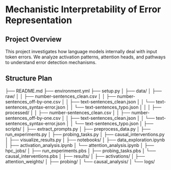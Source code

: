 # Mechanistic Interpretability of Error Representation

## Project Overview
This project investigates how language models internally deal with input token errors. We analyze activation patterns, attention heads, and pathways to understand error detection mechanisms.

## Structure Plan

├── README.md
├── environment.yml
├── setup.py
│
├── data/
│   ├── raw/
│   │   ├── number-sentences_clean.csv
│   │   ├── number-sentences_off-by-one.csv
│   │   ├── text-sentences_clean.json
│   │   └── text-sentences_syntax-error.json
│   │   └── text-sentences_typo.json
│   │
│   ├── processed/
│   │   ├── number-sentences_clean.csv
│   │   ├── number-sentences_off-by-one.csv
│   │   ├── text-sentences_clean.json
│   │   └── text-sentences_syntax-error.json
│   │   └── text-sentences_typo.json
│
├── scripts/
│   ├── extract_prompts.py
│   ├── preprocess_data.py
│   ├── run_experiments.py
│   ├── probing_tasks.py
│   ├── causal_interventions.py
│   ├── visualize_results.py
│
├── notebooks/
│   ├── data_exploration.ipynb
│   ├── activation_analysis.ipynb
│   └── attention_analysis.ipynb
│
├── hpc_jobs/
│   ├── run_experiments.pbs
│   ├── probing_tasks.pbs
│   └── causal_interventions.pbs
│
├── results/
│   ├── activations/
│   ├── attention_weights/
│   ├── probing/
│   └── causal_analysis/
│
└── logs/
